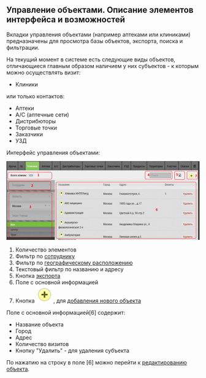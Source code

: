 ## Управление объектами. Описание элементов интерфейса и возможностей

Вкладки управления объектами (например аптеками или клиниками) предназначены для просмотра базы объектов, экспорта, поиска и фильтрации.

На текущий момент в системе есть следующие виды объектов, отличающиеся главным образом наличием у них субъектов - к которым можно осуществлять визит:

- Клиники

или только контактов:

- Аптеки
- А/С (аптечные сети)
- Дистрибюторы
- Торговые точки
- Заказчики
- УЗД


Интерфейс управления объектами:

![](../images/database-object.png)

1. Количество элементов
2. Фильтр по [сотруднику](database-user.md)
3. Фильтр по [географическому расположению](database-geo.md)
4. Текстовый фильтр по названию и адресу
5. Кнопка [экспорта](database-export.md)
6. Поле с основной информацией
7. Кнопка ![](../images/icon-add-object.png), для [добавления нового объекта](database-object-add.md)


Поле с основной информацией[6] содержит:
- Название объекта
- Город
- Адрес
- Количество визитов
- Кнопку "Удалить" - для удаления субъекта

По нажатию на строку в поле [6] можно перейти к [редактированию объекта](database-object-edit.md).
